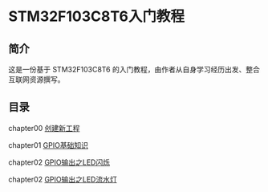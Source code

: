 # STM32F103C8T6入门教程

## 简介
这是一份基于 STM32F103C8T6 的入门教程，由作者从自身学习经历出发、整合互联网资源撰写。

## 目录
chapter00 [创建新工程](0_Create_New_Project.md)

chapter01 [GPIO基础知识](1_GPIO_Knowledge.md)

chapter02 [GPIO输出之LED闪烁](2_1_GPIO_Output_LED_Flashing.md)

chapter02 [GPIO输出之LED流水灯](2_2_GPIO_LED_Water_Lamp.md)
